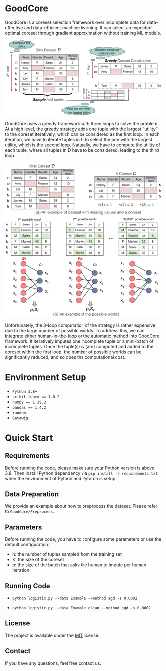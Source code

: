# GoodCore

GoodCore is a coreset selection framework over incomplete data for data-effective and data-efficient machine learning. It can select an expected optimal coreset through gradient approximation without training ML models.

<div align=center>
<img src="./Img/overview.png" width="700">
</div>

GoodCore uses a greedy framework with three loops to solve the problem. At a high level, the greedy strategy adds one tuple with the largest “utility” to the coreset iteratively, which can be considered as the first loop. In each iteration, we have to iterate tuples in D to select the one with the largest utility, which is the second loop. Naturally, we have to compute the utility of each tuple, where all tuples in D have to be considered, leading to the third loop. 


<div align=center>
<img src="./Img/pw.png" width="700">
</div>


Unfortunately, the 3-loop computation of the strategy is rather expensive due to the large number of possible worlds. To address this, we can integrate either human-in-the-loop or the automatic method into GoodCore framework. It iteratively imputes one incomplete tuple or a mini-batch of incomplete tuples. Once the tuple(s) is (are) computed and added to
the coreset within the first loop, the number of possible worlds can be significantly reduced, and so does the computational cost.


# Environment Setup

* `Python 3.8+`
* `scikit-learn == 1.0.2` 
* `numpy == 1.19.2`
* `pandas == 1.4.2`
* `random`
* `Datawig`


# Quick Start

## Requirements
Before running the code, please make sure your Python version is above 3.8. Then install Python dependency via `pip install -r requirements.txt` when the environment of Python and Pytorch is setup.


## Data Preparation
We provide an example about how to preprocess the dataset. Please refer to `GoodCore/Preprocess`.


## Parameters
Before running the code, you have to configure some parameters or use the default configuration.

* h: the number of tuples sampled from the training set
* K: the size of the coreset  
* b: the size of the batch that asks the human to impute per human iteration


## Running Code
- `python logistic.py --data Example --method sgd -s 0.0002`

- `python logistic.py --data Example_clean --method sgd -s 0.0002`



## License

The project is available under the [MIT](LICENSE) license.

## Contact
If you have any questions, feel free contact us.

